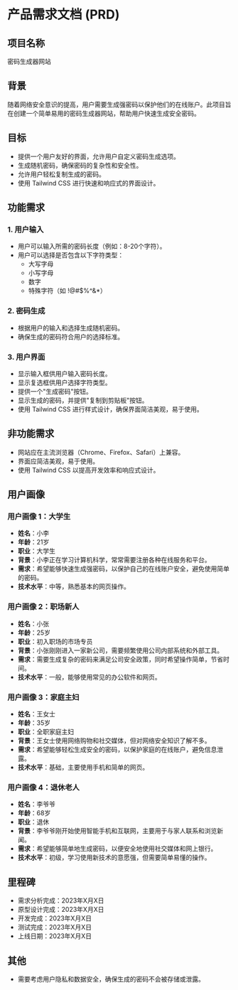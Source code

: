 # 产品需求文档 (PRD)

## 项目名称
密码生成器网站

## 背景
随着网络安全意识的提高，用户需要生成强密码以保护他们的在线账户。此项目旨在创建一个简单易用的密码生成器网站，帮助用户快速生成安全密码。

## 目标
- 提供一个用户友好的界面，允许用户自定义密码生成选项。
- 生成随机密码，确保密码的复杂性和安全性。
- 允许用户轻松复制生成的密码。
- 使用 Tailwind CSS 进行快速和响应式的界面设计。

## 功能需求

### 1. 用户输入
- 用户可以输入所需的密码长度（例如：8-20个字符）。
- 用户可以选择是否包含以下字符类型：
  - 大写字母
  - 小写字母
  - 数字
  - 特殊字符（如 !@#$%^&*）

### 2. 密码生成
- 根据用户的输入和选择生成随机密码。
- 确保生成的密码符合用户的选择标准。

### 3. 用户界面
- 显示输入框供用户输入密码长度。
- 显示复选框供用户选择字符类型。
- 提供一个"生成密码"按钮。
- 显示生成的密码，并提供"复制到剪贴板"按钮。
- 使用 Tailwind CSS 进行样式设计，确保界面简洁美观，易于使用。

## 非功能需求
- 网站应在主流浏览器（Chrome、Firefox、Safari）上兼容。
- 界面应简洁美观，易于使用。
- 使用 Tailwind CSS 以提高开发效率和响应式设计。

## 用户画像
### 用户画像 1：大学生
- **姓名**：小李
- **年龄**：21岁
- **职业**：大学生
- **背景**：小李正在学习计算机科学，常常需要注册各种在线服务和平台。
- **需求**：希望能够快速生成强密码，以保护自己的在线账户安全，避免使用简单的密码。
- **技术水平**：中等，熟悉基本的网页操作。

### 用户画像 2：职场新人
- **姓名**：小张
- **年龄**：25岁
- **职业**：初入职场的市场专员
- **背景**：小张刚刚进入一家新公司，需要频繁使用公司内部系统和外部工具。
- **需求**：需要生成复杂的密码来满足公司安全政策，同时希望操作简单，节省时间。
- **技术水平**：一般，能够使用常见的办公软件和网页。

### 用户画像 3：家庭主妇
- **姓名**：王女士
- **年龄**：35岁
- **职业**：全职家庭主妇
- **背景**：王女士使用网络购物和社交媒体，但对网络安全知识了解不多。
- **需求**：希望能够轻松生成安全的密码，以保护家庭的在线账户，避免信息泄露。
- **技术水平**：基础，主要使用手机和简单的网页。

### 用户画像 4：退休老人
- **姓名**：李爷爷
- **年龄**：68岁
- **职业**：退休
- **背景**：李爷爷刚开始使用智能手机和互联网，主要用于与家人联系和浏览新闻。
- **需求**：希望能够简单地生成密码，以便安全地使用社交媒体和网上银行。
- **技术水平**：初级，学习使用新技术的意愿强，但需要简单易懂的操作。

## 里程碑
- 需求分析完成：2023年X月X日
- 原型设计完成：2023年X月X日
- 开发完成：2023年X月X日
- 测试完成：2023年X月X日
- 上线日期：2023年X月X日

## 其他
- 需要考虑用户隐私和数据安全，确保生成的密码不会被存储或泄露。 